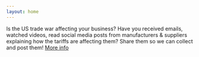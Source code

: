 ```yaml
---
layout: home
---
```


Is the US trade war affecting your business? Have you received emails, watched videos, read social media posts from manufacturers & suppliers explaining how the tariffs are affecting them? Share them so we can collect and post them! [More info](/about)
